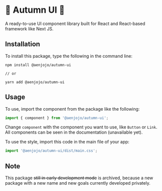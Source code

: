 🍁 Autumn UI 🍂
================

A ready-to-use UI component library built for React and React-based framework like Next JS.

## Installation
To install this package, type the following in the command line:
```
npm install @aenjojo/autumn-ui

// or

yarn add @aenjojo/autumn-ui
```

## Usage
To use, import the component from the package like the following:
```js
import { component } from '@aenjojo/autumn-ui';
```
Change `component` with the component you want to use, like `Button` or `Link`. All components can be seen in the documentation (unavailable yet).

To use the style, import this code in the main file of your app:
```js
import '@aenjojo/autumn-ui/dist/main.css';
```

## Note
This package ~~still in early development mode~~ is archived, because a new package with a new name and new goals currently developed privately.
